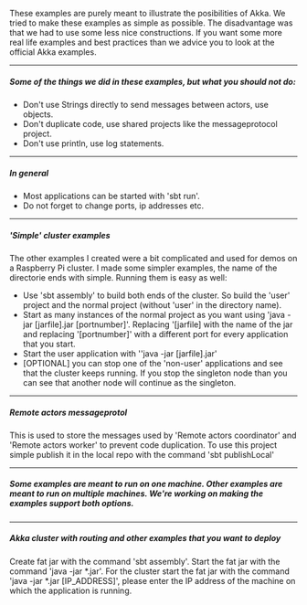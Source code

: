 These examples are purely meant to illustrate the posibilities of Akka. We tried to make these examples as simple as possible. The disadvantage was that we had to use some less nice constructions. If you want some more real life examples and best practices than we advice you to look at the official Akka examples.

---

##### Some of the things we did in these examples, but what you should not do:
- Don't use Strings directly to send messages between actors, use objects.
- Don't duplicate code, use shared projects like the messageprotocol project.
- Don't use println, use log statements.

---

##### In general
* Most applications can be started with 'sbt run'.
* Do not forget to change ports, ip addresses etc.

---

##### 'Simple' cluster examples
The other examples I created were a bit complicated and used for demos on a Raspberry Pi cluster. I made some simpler examples, the name of the directorie ends with simple.
Running them is easy as well:
* Use 'sbt assembly' to build both ends of the cluster. So build the 'user' project and the normal project (without 'user' in the directory name).
* Start as many instances of the normal project as you want using 'java -jar [jarfile].jar [portnumber]'. Replacing '[jarfile] with the name of the jar and replacing '[portnumber]' with a different port for every application that you start.
* Start the user application with ''java -jar [jarfile].jar'
* [OPTIONAL] you can stop one of the 'non-user' applications and see that the cluster keeps running. If you stop the singleton node than you can see that another node will continue as the singleton.

---

##### Remote actors messageprotol
This is used to store the messages used by 'Remote actors coordinator' and 'Remote actors worker' to prevent code duplication.
To use this project simple publish it in the local repo with the command 'sbt publishLocal'

---

##### Some examples are meant to run on one machine. Other examples are meant to run on multiple machines. We're working on making the examples support both options.

---

##### Akka cluster with routing and other examples that you want to deploy
Create fat jar with the command 'sbt assembly'.
Start the fat jar with the command 'java -jar *.jar'.
For the cluster start the fat jar with the command 'java -jar *.jar [IP_ADDRESS]', please enter the IP address of the machine on which the application is running.





